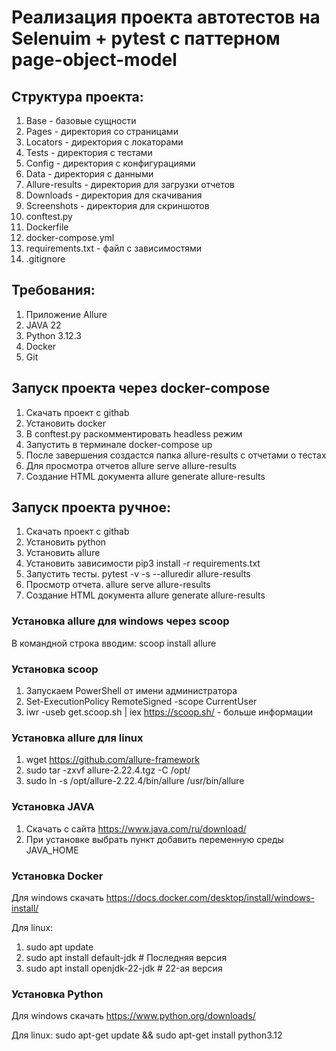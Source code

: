 # Реализация проекта автотестов на Selenuim + pytest с паттерном page-object-model

## Структура проекта:
1. Base - базовые сущности
2. Pages - директория со страницами
3. Locators - директория с локаторами
4. Tests - директория с тестами
5. Config - директория с конфигурациями
6. Data - директория с данными
7. Allure-results - директория для загрузки отчетов
8. Downloads - директория для скачивания
9. Screenshots - директория для скриншотов
10. conftest.py 
11. Dockerfile
12. docker-compose.yml
13. requirements.txt - файл с зависимостями 
14. .gitignore

## Требования:
1. Приложение Allure
2. JAVA 22
3. Python 3.12.3
4. Docker
5. Git

## Запуск проекта через docker-compose
1. Скачать проект с githab
2. Установить docker
3. В conftest.py раскомментировать headless режим
4. Запустить в терминале docker-compose up
5. После завершения создастся папка allure-results с отчетами о тестах
6. Для просмотра отчетов allure serve allure-results
7. Создание HTML документа allure generate allure-results

## Запуск проекта ручное:
1. Скачать проект с githab
2. Установить python
3. Установить allure
4. Установить зависимости pip3 install -r requirements.txt
5. Запустить тесты. pytest -v -s --alluredir allure-results
6. Просмотр отчета. allure serve allure-results
7. Создание HTML документа allure generate allure-results 

### Установка allure для windows через scoop 
В командной строка вводим: scoop install allure

### Установка scoop
1. Запускаем PowerShell от имени администратора
2. Set-ExecutionPolicy RemoteSigned -scope CurrentUser
3. iwr -useb get.scoop.sh | iex
https://scoop.sh/ - больше информации

### Установка allure для linux
1. wget https://github.com/allure-framework
2. sudo tar -zxvf allure-2.22.4.tgz -C /opt/
3. sudo ln -s /opt/allure-2.22.4/bin/allure /usr/bin/allure
   
### Установка JAVA
1. Скачать с сайта https://www.java.com/ru/download/
2. При установке выбрать пункт добавить переменную среды JAVA_HOME

### Установка Docker
Для windows скачать https://docs.docker.com/desktop/install/windows-install/

Для linux:
1. sudo apt update
2. sudo apt install default-jdk # Последняя версия
3. sudo apt install openjdk-22-jdk # 22-ая версия

### Установка Python
Для windows скачать https://www.python.org/downloads/

Для linux: sudo apt-get update && sudo apt-get install python3.12